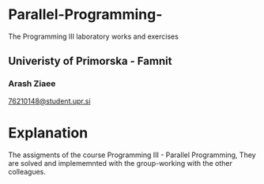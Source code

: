 # Parallel-Programming-
The Programming III laboratory works and exercises
## Univeristy of Primorska - Famnit
### Arash Ziaee
76210148@student.upr.si
# Explanation
The assigments of the course Programming III - Parallel Programming, They are solved and implememnted with the group-working with the other colleagues.

